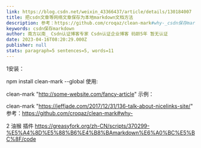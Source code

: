 ```yaml
---
link: https://blog.csdn.net/weixin_43366437/article/details/130184007
title: 把csdn文章等网络文章保存为本地markdown文档方法
description: 参考：https://github.com/croqaz/clean-mark#why-_csdn保存markdown
keywords: csdn保存markdown
author: 南方以南_ Csdn认证博客专家 Csdn认证企业博客 码龄5年 暂无认证
date: 2023-04-16T08:20:29.000Z
publisher: null
stats: paragraph=5 sentences=5, words=11
---
```

1安装：

npm install clean-mark --global
使用:

clean-mark "http://some-website.com/fancy-article"
示例：

clean-mark "https://jeffjade.com/2017/12/31/136-talk-about-nicelinks-site/"
参考：https://github.com/croqaz/clean-mark#why-

2
油猴 插件
https://greasyfork.org/zh-CN/scripts/370299-%E5%A4%8D%E5%88%B6%E4%B8%BAmarkdown%E6%A0%BC%E5%BC%8F/code
